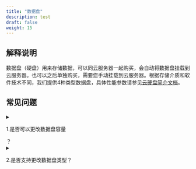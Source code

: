 ```yaml
---
title: "数据盘"
description: test
draft: false
weight: 15
---
```


## 解释说明

数据盘（硬盘）用来存储数据，可以同云服务器一起购买，会自动将数据盘挂载到云服务器。也可以之后单独购买，需要您手动挂载到云服务器。根据存储介质和软件技术不同，我们提供4种类型数据盘，具体性能参数请参见[云硬盘简介文档](/storage/disk/intro/introduction/#产品类型)。

## 常见问题

<details>
<summary><p>
  1.是否可以更改数据盘容量
  </p>？</summary>
<p>
  只支持增加容量，即扩容。在更改云服务器配置处操作。
  </p>
</details>


<details>
<summary><p>
  2.是否支持更改数据盘类型？
  </p></summary>
<p>
  暂不支持更改，您可以备份数据后，可以用备份创建一块目标类型的新盘。
  </p>
</details>










